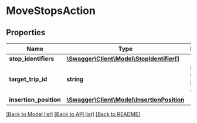 # MoveStopsAction

## Properties
Name | Type | Description | Notes
------------ | ------------- | ------------- | -------------
**stop_identifiers** | [**\Swagger\Client\Model\StopIdentifier[]**](StopIdentifier.md) |  | [optional] 
**target_trip_id** | **string** | ID of the trip to insert the stop into. | 
**insertion_position** | [**\Swagger\Client\Model\InsertionPosition**](InsertionPosition.md) |  | 

[[Back to Model list]](../../README.md#documentation-for-models) [[Back to API list]](../../README.md#documentation-for-api-endpoints) [[Back to README]](../../README.md)


